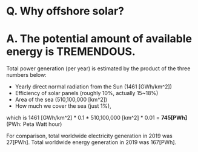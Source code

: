 # Q. Why offshore solar?
# A. The potential amount of available energy is TREMENDOUS.
Total power generation (per year) is estimated by the product of the three numbers below:
- Yearly direct normal radiation from the Sun (1461 [GWh/km^2])
- Efficiency of solar panels (roughly 10%, actually 15~18%)
- Area of the sea (510,100,000 [km^2])
- How much we cover the sea (just 1%),

which is 1461 [GWh/km^2] * 0.1 * 510,100,000 [km^2] * 0.01 = **745[PWh]** (PWh: Peta Watt hour)

For comparison, total worldwide electricity generation in 2019 was 27[PWh]. Total worldwide energy generation in 2019 was 167[PWh].

